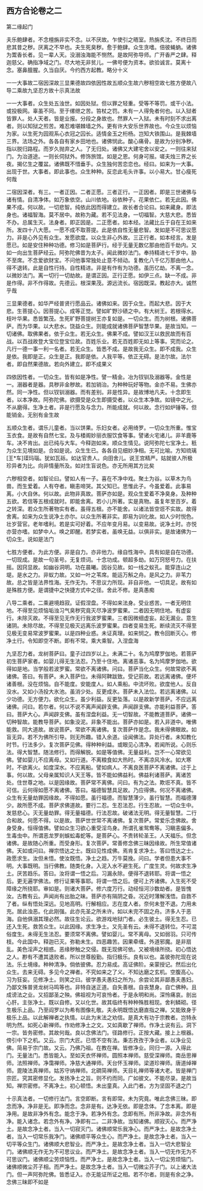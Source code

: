 ## 西方合论卷之二

第二缘起门

夫乐鲍肆者。不念檀旃非实不念。以不厌故。乍使引之晤室。热旃炙沈。不终日而悲其昔之秽。厌离之不早也。夫生死臭秽。愈于鲍肆。众生贪嗜。倍彼蝇蚋。诸佛为鬻香长者。见一辈人天。没溺浊海能不恻然。是故阿弥导师。广开香严之肆。释迦慈父。确指净域之门。尽大地无非贫儿。一佛号便为资本。欲验诚言。莫离十念。塞鼻膻腥。久当自厌。今约西方起教。略分十义

一一大事故二宿因深故三显果德故四依因性故五顺众生故六秽相空故七胜方便故八导二乘故九坚忍方故十示真法故

一一大事者。众生处五浊世。如因处狱。但以罪之轻重。受等不等罚。或干小法。或投极网。辜虽不同。至于缧绁之苦。笞杖之罚。未有一人得免者何也。以入狱者皆罪人。处人天者。皆是业报。分段之身故也。然罪人一入狱。未有时刻不求出离者。则以知狱之煎苦。难忍难堪棘墙之外。更有许大安乐世界故也。今众生以烦恼为家。以生死为园观系心衣冠之囚长。适情金玉之桁杨。岂知大铁围山。是我棘墙三界。法场之外。各各自有家乡田地也。诸佛悯此。酸心痛骨。是故为分别净秽。指以脱归路程。而岁久抛弃之人。了无归处。诸佛又大建宅舍以安之。一则往来狱门。为治道途。一则长伺狱外。修饰旅馆。如是之恩。何身可报。嗟夫烛三界之长夜。揭亿生之覆盆。诸佛既不惜垂手。众生独何苦恋恋也。经曰。如来为一大事。出现于世。大事者。即此事也。众生种种。反恋此毛头许事。以小易大。甘心瘦死何哉

二宿因深者。有三。一者正因。二者正愿。三者正行。一正因者。即是三世诸佛与诸有情。自清净体。如万象依空。山川依地。谷依种子。花果依仁。若无此因。佛果不成。何以故。一切悲智。纯依此因而得建立。故长者合论曰。如来藏身。即法身也。诸福智海。莫不居中。故称为藏。若不见法身。一切福智。大慈大悲。悉皆不办。总属生灭。法身者。即正因是。二正愿者。如本经。法藏比丘于自在王如来所。发四十八大愿。一愿不成不取菩提。此是依自性无量悲智。发如是不可思议愿力。非是心外见有众生。发愿欲度。以众生非心外故。三正行者。如本经言。发是愿已。如是安住种种功德。修习如是菩萨行。经于无量无数亿那由他百千劫内。又如一向出生菩萨经云。阿弥陀佛昔为太子。闻此微妙法门。奉持精进七千岁中。胁不至席。不念爱欲财宝。不问他事常独处止意不倾动。复教化八千亿万那由他人。得不退转。此是自性行持。自性精进。非是有作有为功德。虽历亿劫。不离一念。以微妙法门。离一切行一切劫故。是谓正因。正行正愿。如伊三点。缺一不成。非是作得。非不作得故。先德云。根深果茂。源远流长。宿因既深。教起亦大。诚然乎哉

三显果德者。如华严经普贤行愿品云。诸佛如来。因于众生。而起大悲。因于大悲。生菩提心。因菩提心。成等正觉。譬如旷野沙碛之中。有大树王。若根得水。枝叶华果。悉皆繁茂。生死旷野菩提树王亦复如是。一切众生。而为树根。诸佛菩萨。而为华果。以大悲水。饶益众生。则能成就诸佛菩萨智慧华果。是故当知。一切诸佛。取佛果者。依于众生。若无众生。佛果不成。譬如汉王以救民故而有百战。以百战故登大宝位登宝位故。百姓乐业。若无百姓即无如上等事。究而论之。凡行一德一事一利一名者。若无众生。皆悉不成。是故我无众生。即不成我。众生是依。我即是正。众生是正。我即是依。人我平等。依正无碍。是法尔故。法尔者。即自然果德故。若向外建立。即不成果义

四依因性者。一切众生。皆有如是净性。譬一精金。冶为钗钏及溺器等。金性是一。溺器者是器。具秽非金秽故。若加销治。为种种玩好等物。金亦不易。生佛亦然。同一净性。但以钗钏溺器。而有差别。非是性异。是故博地凡夫。十念即生者。以本净故。阿弥陀佛。欲摄受是众生即摄受者。以众生本净故。如镜中之光。不从磨得。生净土者。非是行愿及与念力。所能成就。何以故。念行如炉锤等。但能销金。无别有金生故

五顺众生者。谓乐儿童者。当以饼果。乐妇女者。必用绮罗。一切众生所重。惟宝玉衣食。是故有自然七宝。及与楼阁妙丽衣服饮食等事。譬诸火宅诸儿。非羊鹿等车。决不肯出。出已纯与大车。今释迦如来。顺众生情见。说阿弥陀七宝净土。秖为众生见境如是。合如是说。众生生已。各各自见细妙净相。无可比喻。方知琉璃[王\*车]璖玛瑙。犹如瓦砾。如达官贵人。向田舍儿。说王宫精严。姑就彼人所极珍异者为比。向非情量所及。如对生盲说色。亦无所用其方比矣

六秽相空者。如智论曰。譬如人有一子。喜在不净中戏。聚土为谷。以草木为鸟兽。而生爱着。人有夺者。瞋恚啼哭。其父知已。思惟此子。今虽爱着。此事易离。小大自休。何以故。此物非真故。菩萨亦如是。观众生爱着不净臭身。及种种五欲。若信等五根成就时。即能舍离。若小儿所著。实是真物。虽复年至百岁。着之转深。若众生所著物实有者。虽得五根。亦不能舍。以诸法皆空诳不实故。故得舍离。如来为众生说净土亦尔。以众生所著非实。即易为训化故。如人少时悦色。壮岁营官。老年嗜利。若是实可好着。不应年变月易。以变易故。说净土时。亦悦亦营亦嗜。如梦中人。唤之即醒。若梦实者。虽唤无益。以俱非实。是故诸佛为一切众生。说如是法门

七胜方便者。为此方便。非是自力。亦非他力。缘自性海中。具有如是自在功德。一切现成。是故一句圣号。无复烦词。十念功成。顿超多劫。如万窍怒号力。在扶摇。因窍显故。如幽谷洞明。功在晨曦。因谷见故。如一线之蚁孔。能穿连山之堤。是水之力。非蚁力故。又如一叶之苇席。能运万斛之舟。是风之力。非苇力故。总之皆是法界性海。无作无为。不思议力所现。非自非他。一切具足。故有如是殊胜方便。是谓捷中之快捷方式中之径。舍此不修。是真愚痴

八导二乘者。二乘避境趋寂。证假涅盘。不得如来法身。受业惑苦。一者无明住地。不得至见烦恼垢浊习气臭秽究竟灭尽净波罗蜜果。二者因无明住地。有虚妄行。未除灭故。不得至见无作无行我波罗蜜果。三者因微细虚妄。起无漏业。意生诸阴。未除尽故。不得至见极灭远离乐波罗蜜果。四者变易生死。断续流灭不得至见极无变易常波罗蜜果。以是四种业惑。未证真理。如来悯之。教令回断灭心。修净土行。令知即空不断。即有不常。乘大乘智。入涅盘海

九坚忍力者。龙树菩萨曰。童子过四岁以上。未满二十。名为鸠摩罗伽地。若菩萨初生菩萨家者。如婴儿得无生法忍。乃至十住地。离诸恶事。名为鸠摩罗伽地。欲得如是地。当学般若波罗蜜。常欲不离诸佛。问曰。菩萨当化众生。何故常欲不离诸佛。答曰。有菩萨。未入菩萨位。未得阿鞞跋致。受记莂故。若远离诸佛。便坏诸善根。没在烦恼。自不能度。安能度人。如人乘船。中流坏败。欲度他人。反自没水。又如小汤投大氷池。虽消少处。反更成氷。菩萨未入法位。若远离诸佛。以少功德。无方便力。欲化众生。虽少利益。反更坠落。以是故新学菩萨。不应远离诸佛。问曰。若尔者。何以不说不离声闻辟支佛。声闻辟支佛。亦能利益菩萨。答曰。菩萨大心。声闻辟支佛。虽有涅盘利益。无一切智故。不能教道菩萨。诸佛一切种智故。能教导菩萨。如象没泥。非象不能出。菩萨亦如是。若入非道中。唯佛能救。同大道故。故说菩萨。常欲不离诸佛。复次菩萨作是念。我未得佛眼故。如盲无异。若不为佛所引导。则无所趣。错入余道。设闻佛法。异处行者。未知教化时节。行法多少。复次菩萨见佛。得种种利益。或眼见心清净。若闻所说。心则乐法。得大智慧。随法修行。而得解脱。如是等值佛。无量益利。岂不一心常欲见佛。譬如婴儿不应离母。又如行道。不离粮食如大热时。不离凉风冷水。如大寒时。不欲离火。如度深水。不应离船。譬如病人。不离良医菩萨不离诸佛。过于上事。何以故。父母亲属知识人天王等。皆不能如佛益利。佛益利诸菩萨。离诸苦处。住世尊之地。以是因缘故。菩萨常不离佛。问曰。有为之法。欺诳不真。皆不可信。云何得如愿不离诸佛。答曰。福德智慧具足故。乃应得佛。何况不离诸佛。众生有无量劫罪因缘故。不得如愿。虽行福德。而智慧薄少。虽行智慧。而福德薄少。故所愿不成。菩萨求佛道故。要行二忍。生忍法忍。行生忍故。一切众生中。发慈悲心。灭无量劫罪。得无量福德。行法忍故。破诸法无明。得无量智慧。二行合和故。何愿不得。以是故。菩萨世世常不离诸佛。复次菩萨。常爱乐念佛故。舍身受身。恒得值佛。譬如众生习欲心重受淫鸟身。所谓孔雀鸳鸯等。习瞋恚偏多。生毒虫中。所谓恶龙罗剎蜈蚣毒蛇等。是菩萨心。不贵转轮圣王。人天福乐。但念诸佛。是故随心所重。而受身形。复次菩萨。常善修念佛三昧因缘故。所生常值诸佛。天如或问曰。禅宗悟达之士。既曰见性成佛。焉肯复求净土。答曰悟达之士。政愿求生。汝但未悟。使汝既悟。净土之趋。万牛莫挽。问曰。学者但患大事不明。大事既明。当行佛教。随类化身。入泥入水不避生死。广度生灵。何故求生净土。厌苦趋乐。答曰。汝将谓一悟之后。习漏永除。便得不退转耶。将谓一悟之后。更无遍学佛法。修行证果等事耶。将谓一悟之后。便可上齐诸佛。入生死不受障缘之所挠耶。审如是。则诸大菩萨。修六度万行。动经恒河沙数劫者。是皆愧汝。古教有云。声闻尚有出胎之昧。菩萨亦有隔阴之昏。况近时薄解浅悟。自救不了者。纵有悟处深远。见地高明。行解相应。志在度人者。奈何未登不退。力用未充。居此浊恶。化此刚强。此亦先圣之所未许。如以未完不固之舟。济多人于恶海。自他俱溺其理必然。故往生论云。欲游戏地狱门者。必生彼土。得无生忍。已还入生死。救苦众生。以此因缘。求生净土。又先圣有云。未得不退转位。不可混俗度生。未得无生法忍。要须常不离佛。譬如婴儿。常不离母。又如弱羽。只可传枝。今此国中。释迦已灭。弥勒未生。四恶趣苦。因果牵缠。外道邪魔。是非扇乱。美色淫声之相惑。恶缘秽触之交侵。既无现佛可依。又被境缘所挠。初心悟达之人。尠有不遭其退败者。所以世尊殷勤。指归极乐。良有以也。盖彼弥陀现在说法。乐土境缘。种种清净。倘依彼佛。忍力易成。高证佛阶。亲蒙授记。然后出化众生。去来无碍。多见今之禅者。不究如来之了义。不知达磨之玄机。空腹高心。习为狂妄。见修净土。则笑之曰。彼学愚夫愚妇之所为。余尝论其非鄙愚夫愚妇。乃鄙文殊普贤龙树马鸣等也。非特自迷正道。自失善根。自丧慧身。自亡佛种。且成谤法之业。又招鄙圣之殃。佛祖视为可哀怜者。于是永明和尚。深怜痛哀。剖出心肝。主张净土。既以自修。又以化世。故其临终有种种殊胜相现。舍利鳞砌。径生极乐上品。乃至阎罗以为希有图像礼敬。夫永明既悟达磨直指之禅。又能致身于极乐上品。以此解禅者之执情。以此为末法之劝信。是真大有功于宗教者。岂特永明为然。如死心新禅师。作劝修净土之文。又如真歇了禅师。作净土说有云。洞下一宗。皆务密修。其故何哉。良以念佛法门。径路修行。正按大藏。接上上根器。傍引中下之机。又云。宗门大匠。已悟不空有法。秉志孜孜于净业者。以净业见佛。简易于宗门故。又云。乃佛乃祖。在教在禅。皆修净业。同归一源。入得此门。无量法门。悉皆能入。至如天衣怀禅师。圆照本禅师。慈受深禅师。南岳思禅师。法照禅师。净霭禅师。净慈大通禅师。天台怀玉禅师。梁道珍禅师。唐道绰禅师。毘陵法真禅师。姑苏守纳禅师。北磵简禅师。天目礼禅师等诸大老。皆是禅门宗匠。究其密修显化。发扬净土之旨。则不约而同。广如彼文。不能尽录。是故当知。禅宗密修。不离净土。初心顿悟。未出童真。入此门者。方为坚固不退之门

十示真法者。一切修行法门。言空即断。言有即常。未为究竟。唯此念佛三昧。即念而净。净非是无。即净而念。念非是有。达净无依。即是念体。了念本离。即是净用。是故非净外有念。能念于净。若净外有念。念即有所。所非净故。非念外有净。能入诸念。若念外有净。净即有二。二非净故。当知诸佛。顺寂灭心。而严净土。是故念净土者。当入一切寂灭门。诸佛顺常乐我净心。而严净土。是故念净土者。当入一切常乐我净门。诸佛顺平等众生心。而严净土。是故念净土者。当入一切平等众生门。诸佛顺大悲智业。而严净土。是故念净土者。当入一切大悲智业门。诸佛顺无作无为不可思议业。而严净土。是故念净土者。当入一切无作无为不可思议门。诸佛顺尘劳烦恼性。而严净土。是故念净土者。当入一切尘劳烦恼门。诸佛顺微尘芥子相。而严净土。是故念净土者。当入一切微尘芥子门。以上诸大法门。但一声阿弥陀佛。皆悉证入。亦无能证所证之相。若不尔者。则是有余之净。念佛三昧即不如是